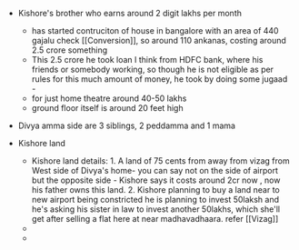 - Kishore's brother who earns around 2 digit lakhs per month
	- has started contruciton of house in bangalore with an area of 440 gajalu check [[Conversion]], so around 110 ankanas, costing around 2.5 crore something
	- This 2.5 crore he took loan I think from HDFC bank, where his friends or somebody working, so though he is not eligible as per rules for this much amount of money, he took by doing some jugaad - 
	- for just home theatre around 40-50 lakhs
	- ground floor itself is around 20 feet high
- Divya amma side are 3 siblings, 2 peddamma and 1 mama


- Kishore land
	- Kishore land details: 1. A land of 75 cents from away from vizag from West side of Divya's home- you can say not on the side of airport but the opposite side - Kishore says it costs around 2cr now , now his father owns this land. 2. Kishore planning to buy a land near to new airport being constricted he is planning to invest 50laksh and he's asking his sister in law to invest another 50lakhs, which she'll get after selling a flat here at near madhavadhaara. refer [[Vizag]]
	- 
	- 